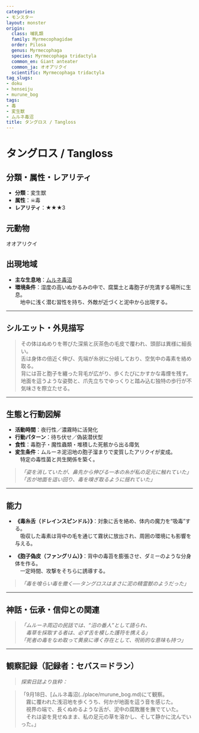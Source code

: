 ```yaml
---
categories:
- モンスター
layout: monster
origin:
  class: 哺乳類
  family: Myrmecophagidae
  order: Pilosa
  genus: Myrmecophaga
  species: Myrmecophaga tridactyla
  common_en: Giant anteater
  common_ja: オオアリクイ
  scientific: Myrmecophaga tridactyla
tag_slugs:
- doku
- henseiju
- murune_bog
tags:
- 毒
- 変生獣
- ムルネ毒沼
title: タングロス / Tangloss
---
```


# タングロス / Tangloss

## 分類・属性・レアリティ

* **分類**：変生獣  
* **属性**：☠毒  
* **レアリティ**：★★★3

## 元動物
オオアリクイ

## 出現地域

* **主な生息地**：[ムルネ毒沼](../place/murune_bog.md)  
* **環境条件**：湿度の高いぬかるみの中で、腐葉土と毒胞子が充満する場所に生息。  
　地中に浅く潜む習性を持ち、外敵が近づくと泥中から出現する。

---

## シルエット・外見描写

> その体はぬめりを帯びた深紫と灰茶色の毛皮で覆われ、頭部は異様に細長い。  
> 舌は身体の倍近く伸び、先端が糸状に分岐しており、空気中の毒素を絡め取る。  
> 背には苔と胞子を纏った背毛が広がり、歩くたびにかすかな毒煙を残す。  
> 地面を這うような姿勢と、爪先立ちでゆっくりと踏み込む独特の歩行が不気味さを際立たせる。

---

## 生態と行動図解

* **活動時間**：夜行性／濃霧時に活発化
* **行動パターン**：待ち伏せ／偽装潜伏型  
* **食性**：毒胞子・魔性蟲類・堆積した死骸から出る瘴気  
* **変生条件**：ムルーネ泥沼地の胞子溜まりで変質したアリクイが変成。  
　特定の毒性菌と共生関係を築く。

> *「姿を消していたが、鼻先から伸びる一本の糸が私の足元に触れていた」*  
> *「舌が地面を這い回り、毒を嗅ぎ取るように揺れていた」*

---

## 能力

* **《毒糸舌（ドレインスピンドル）》**：対象に舌を絡め、体内の魔力を“吸毒”する。  
　吸収した毒素は背中の毛を通じて霧状に放出され、周囲の環境にも影響を与える。

* **《胞子偽皮（ファングリム）》**：背中の毒苔を膨張させ、ダミーのような分身体を作る。  
　一定時間、攻撃をそちらに誘導する。

> *「毒を喰らい毒を撒く──タングロスはまさに泥の精霊獣のようだった」*

---

## 神話・伝承・信仰との関連

> *「ムルーネ周辺の民話では、“沼の番人”として語られ、  
　毒草を採取する者は、必ず舌を模した護符を携える」*  
> *「死者の毒をなめ取って黄泉に導く存在として、呪術的な意味も持つ」*

---

## 観察記録（記録者：セバス＝ドラン）

> *探索日誌より抜粋：*

> 「9月18日、[ムルネ毒沼(../place/murune_bog.md)にて観察。  
　霧に覆われた浅沼地を歩くうち、何かが地面を這う音を感じた。  
　視界の端で、長くぬめるような舌が、泥中の腐敗層を撫でていた。  
　それは姿を見せぬまま、私の足元の草を溶かし、そして静かに沈んでいった。」